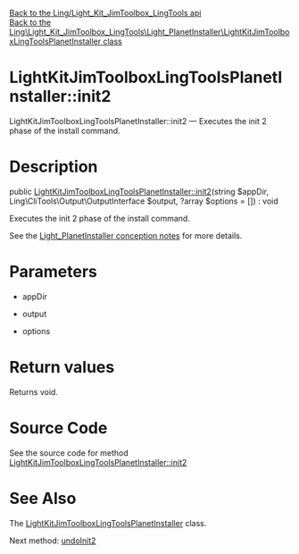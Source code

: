 [Back to the Ling/Light_Kit_JimToolbox_LingTools api](https://github.com/lingtalfi/Light_Kit_JimToolbox_LingTools/blob/master/doc/api/Ling/Light_Kit_JimToolbox_LingTools.md)<br>
[Back to the Ling\Light_Kit_JimToolbox_LingTools\Light_PlanetInstaller\LightKitJimToolboxLingToolsPlanetInstaller class](https://github.com/lingtalfi/Light_Kit_JimToolbox_LingTools/blob/master/doc/api/Ling/Light_Kit_JimToolbox_LingTools/Light_PlanetInstaller/LightKitJimToolboxLingToolsPlanetInstaller.md)


LightKitJimToolboxLingToolsPlanetInstaller::init2
================



LightKitJimToolboxLingToolsPlanetInstaller::init2 — Executes the init 2 phase of the install command.




Description
================


public [LightKitJimToolboxLingToolsPlanetInstaller::init2](https://github.com/lingtalfi/Light_Kit_JimToolbox_LingTools/blob/master/doc/api/Ling/Light_Kit_JimToolbox_LingTools/Light_PlanetInstaller/LightKitJimToolboxLingToolsPlanetInstaller/init2.md)(string $appDir, Ling\CliTools\Output\OutputInterface $output, ?array $options = []) : void




Executes the init 2 phase of the install command.

See the [Light_PlanetInstaller conception notes](https://github.com/lingtalfi/Light_PlanetInstaller/blob/master/doc/pages/conception-notes.md) for more details.




Parameters
================


- appDir

    

- output

    

- options

    


Return values
================

Returns void.








Source Code
===========
See the source code for method [LightKitJimToolboxLingToolsPlanetInstaller::init2](https://github.com/lingtalfi/Light_Kit_JimToolbox_LingTools/blob/master/Light_PlanetInstaller/LightKitJimToolboxLingToolsPlanetInstaller.php#L24-L83)


See Also
================

The [LightKitJimToolboxLingToolsPlanetInstaller](https://github.com/lingtalfi/Light_Kit_JimToolbox_LingTools/blob/master/doc/api/Ling/Light_Kit_JimToolbox_LingTools/Light_PlanetInstaller/LightKitJimToolboxLingToolsPlanetInstaller.md) class.

Next method: [undoInit2](https://github.com/lingtalfi/Light_Kit_JimToolbox_LingTools/blob/master/doc/api/Ling/Light_Kit_JimToolbox_LingTools/Light_PlanetInstaller/LightKitJimToolboxLingToolsPlanetInstaller/undoInit2.md)<br>


